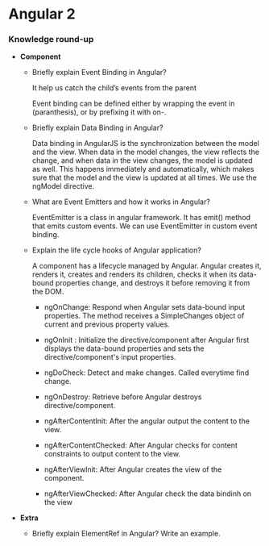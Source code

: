 # Angular 2

### Knowledge round-up

- **Component**

  - Briefly explain Event Binding in Angular?

  	It help us catch the child’s events from the parent

  	Event binding can be defined either by wrapping the event in (paranthesis), or by prefixing it with on-.

  - Briefly explain Data Binding in Angular?

  	Data binding in AngularJS is the synchronization between the model and the view. When data in the model changes, the view reflects 
  	the change, and when data in the view changes, the model is updated as well. This happens immediately and automatically, which makes 
  	sure that the model and the view is updated at all times. We use the ngModel directive.

  - What are Event Emitters and how it works in Angular?

  	EventEmitter is a class in angular framework. It has emit() method that emits custom events. We can use EventEmitter in custom event binding. 

  - Explain the life cycle hooks of Angular application?

  	A component has a lifecycle managed by Angular.
	Angular creates it, renders it, creates and renders its children, checks it when its data-bound properties change, and destroys it before removing it from the DOM.

	+ ngOnChange: Respond when Angular sets data-bound input properties. The method receives a SimpleChanges object of current and previous property values.

	+ ngOnInit : Initialize the directive/component after Angular first displays the data-bound properties and sets the directive/component's input properties.

	+ ngDoCheck: Detect and make changes. Called everytime find change.

	+ ngOnDestroy: Retrieve before Angular destroys directive/component.

	+ ngAfterContentInit: After the angular output the content to the view.

	+ ngAfterContentChecked: After Angular checks for content constraints to output content to the view.

	+ ngAfterViewInit: After Angular creates the view of the component.

	+ ngAfterViewChecked: After Angular check the data bindinh on the view
	
- **Extra**

  - Briefly explain ElementRef in Angular? Write an example.
